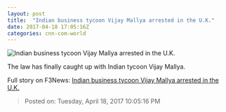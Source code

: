 ```yaml
---
layout: post
title:  "Indian business tycoon Vijay Mallya arrested in the U.K."
date: 2017-04-18 17:05:16Z
categories: cnn-com-world
---
```


![Indian business tycoon Vijay Mallya arrested in the U.K.](http://i2.cdn.turner.com/money/dam/assets/170418115141-vijay-mallya-india-arrest-780x439.jpg)

The law has finally caught up with Indian tycoon Vijay Mallya.


Full story on F3News: [Indian business tycoon Vijay Mallya arrested in the U.K.](http://www.f3nws.com/n/hGmHNG)

> Posted on: Tuesday, April 18, 2017 10:05:16 PM
